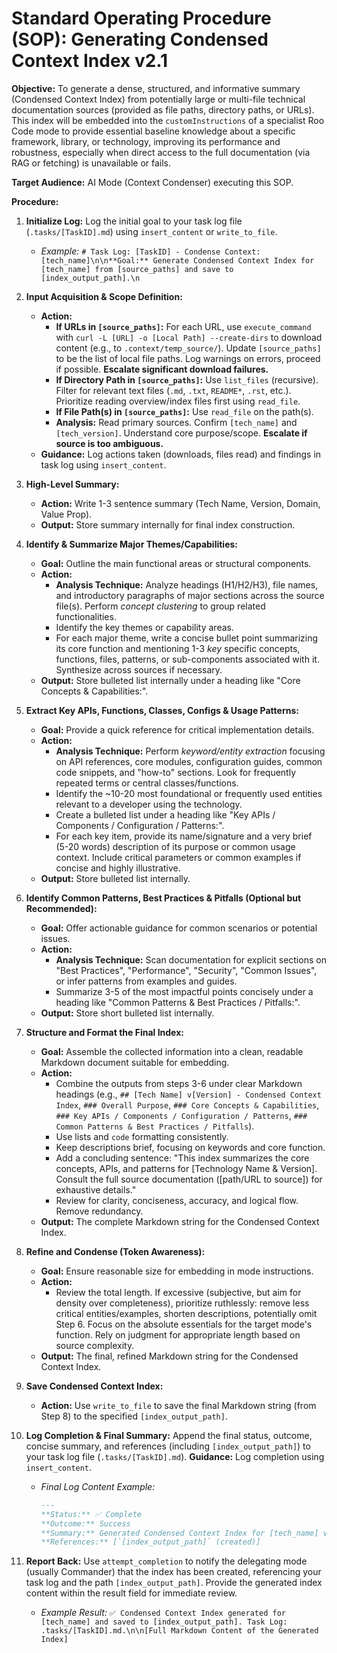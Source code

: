 # Standard Operating Procedure (SOP): Generating Condensed Context Index v2.1

**Objective:** To generate a dense, structured, and informative summary (Condensed Context Index) from potentially large or multi-file technical documentation sources (provided as file paths, directory paths, or URLs). This index will be embedded into the `customInstructions` of a specialist Roo Code mode to provide essential baseline knowledge about a specific framework, library, or technology, improving its performance and robustness, especially when direct access to the full documentation (via RAG or fetching) is unavailable or fails.

**Target Audience:** AI Mode (Context Condenser) executing this SOP.

**Procedure:**

1.  **Initialize Log:** Log the initial goal to your task log file (`.tasks/[TaskID].md`) using `insert_content` or `write_to_file`.
    *   *Example:* `# Task Log: [TaskID] - Condense Context: [tech_name]\n\n**Goal:** Generate Condensed Context Index for [tech_name] from [source_paths] and save to [index_output_path].\n`

2.  **Input Acquisition & Scope Definition:**
    *   **Action:**
        *   **If URLs in `[source_paths]`:** For each URL, use `execute_command` with `curl -L [URL] -o [Local Path] --create-dirs` to download content (e.g., to `.context/temp_source/`). Update `[source_paths]` to be the list of local file paths. Log warnings on errors, proceed if possible. **Escalate significant download failures.**
        *   **If Directory Path in `[source_paths]`:** Use `list_files` (recursive). Filter for relevant text files (`.md`, `.txt`, `README*`, `.rst`, etc.). Prioritize reading overview/index files first using `read_file`.
        *   **If File Path(s) in `[source_paths]`:** Use `read_file` on the path(s).
        *   **Analysis:** Read primary sources. Confirm `[tech_name]` and `[tech_version]`. Understand core purpose/scope. **Escalate if source is too ambiguous.**
    *   **Guidance:** Log actions taken (downloads, files read) and findings in task log using `insert_content`.

3.  **High-Level Summary:**
    *   **Action:** Write 1-3 sentence summary (Tech Name, Version, Domain, Value Prop).
    *   **Output:** Store summary internally for final index construction.

4.  **Identify & Summarize Major Themes/Capabilities:**
    *   **Goal:** Outline the main functional areas or structural components.
    *   **Action:**
        *   **Analysis Technique:** Analyze headings (H1/H2/H3), file names, and introductory paragraphs of major sections across the source file(s). Perform *concept clustering* to group related functionalities.
        *   Identify the key themes or capability areas.
        *   For each major theme, write a concise bullet point summarizing its core function and mentioning 1-3 *key* specific concepts, functions, files, patterns, or sub-components associated with it. Synthesize across sources if necessary.
    *   **Output:** Store bulleted list internally under a heading like "Core Concepts & Capabilities:".

5.  **Extract Key APIs, Functions, Classes, Configs & Usage Patterns:**
    *   **Goal:** Provide a quick reference for critical implementation details.
    *   **Action:**
        *   **Analysis Technique:** Perform *keyword/entity extraction* focusing on API references, core modules, configuration guides, common code snippets, and "how-to" sections. Look for frequently repeated terms or central classes/functions.
        *   Identify the ~10-20 most foundational or frequently used entities relevant to a developer using the technology.
        *   Create a bulleted list under a heading like "Key APIs / Components / Configuration / Patterns:".
        *   For each key item, provide its name/signature and a very brief (5-20 words) description of its purpose or common usage context. Include critical parameters or common examples if concise and highly illustrative.
    *   **Output:** Store bulleted list internally.

6.  **Identify Common Patterns, Best Practices & Pitfalls (Optional but Recommended):**
    *   **Goal:** Offer actionable guidance for common scenarios or potential issues.
    *   **Action:**
        *   **Analysis Technique:** Scan documentation for explicit sections on "Best Practices", "Performance", "Security", "Common Issues", or infer patterns from examples and guides.
        *   Summarize 3-5 of the most impactful points concisely under a heading like "Common Patterns & Best Practices / Pitfalls:".
    *   **Output:** Store short bulleted list internally.

7.  **Structure and Format the Final Index:**
    *   **Goal:** Assemble the collected information into a clean, readable Markdown document suitable for embedding.
    *   **Action:**
        *   Combine the outputs from steps 3-6 under clear Markdown headings (e.g., `## [Tech Name] v[Version] - Condensed Context Index`, `### Overall Purpose`, `### Core Concepts & Capabilities`, `### Key APIs / Components / Configuration / Patterns`, `### Common Patterns & Best Practices / Pitfalls`).
        *   Use lists and `code` formatting consistently.
        *   Keep descriptions brief, focusing on keywords and core function.
        *   Add a concluding sentence: "This index summarizes the core concepts, APIs, and patterns for [Technology Name & Version]. Consult the full source documentation ([path/URL to source]) for exhaustive details."
        *   Review for clarity, conciseness, accuracy, and logical flow. Remove redundancy.
    *   **Output:** The complete Markdown string for the Condensed Context Index.

8.  **Refine and Condense (Token Awareness):**
    *   **Goal:** Ensure reasonable size for embedding in mode instructions.
    *   **Action:**
        *   Review the total length. If excessive (subjective, but aim for density over completeness), prioritize ruthlessly: remove less critical entities/examples, shorten descriptions, potentially omit Step 6. Focus on the absolute essentials for the target mode's function. Rely on judgment for appropriate length based on source complexity.
    *   **Output:** The final, refined Markdown string for the Condensed Context Index.

9.  **Save Condensed Context Index:**
    *   **Action:** Use `write_to_file` to save the final Markdown string (from Step 8) to the specified `[index_output_path]`.

10. **Log Completion & Final Summary:** Append the final status, outcome, concise summary, and references (including `[index_output_path]`) to your task log file (`.tasks/[TaskID].md`). **Guidance:** Log completion using `insert_content`.
    *   *Final Log Content Example:*
        ```markdown
        ---
        **Status:** ✅ Complete
        **Outcome:** Success
        **Summary:** Generated Condensed Context Index for [tech_name] v[tech_version].
        **References:** [`[index_output_path]` (created)]
        ```

11. **Report Back:** Use `attempt_completion` to notify the delegating mode (usually Commander) that the index has been created, referencing your task log and the path `[index_output_path]`. Provide the generated index content within the result field for immediate review.
    *   *Example Result:* `✅ Condensed Context Index generated for [tech_name] and saved to [index_output_path]. Task Log: .tasks/[TaskID].md.\n\n[Full Markdown Content of the Generated Index]`